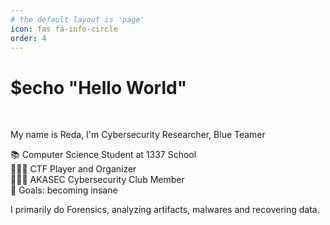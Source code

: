 ```yaml
---
# the default layout is 'page'
icon: fas fa-info-circle
order: 4
---
```


<h1 align="left">$echo "Hello World"</h1>

<br>
<p align="left">My name is Reda, I'm Cybersecurity Researcher, Blue Teamer</p>

<p align="left">📚 Computer Science Student at 1337 School<br>🕵🏻‍♂️ CTF Player and Organizer<br> 👨🏻‍💻 AKASEC Cybersecurity Club Member<br>🎯 Goals: becoming insane</p>

<p align="left">I primarily do Forensics, analyzing artifacts, malwares and recovering data.</p>

